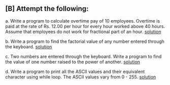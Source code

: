 ## [B] Attempt the following:

a. Write a program to calculate overtime pay of 10 employees. Overtime is paid at the rate of Rs. 12.00 per hour for every hour worked above 40 hours. Assume that employees do not work for fractional part of an hour. [solution](./a.c)

b. Write a program to find the factorial value of any number entered through the keyboard. [solution](./b.c)

c. Two numbers are entered through the keyboard. Write a program to find the value of one number raised to the power of another. [solution](./c.c)

d. Write a program to print all the ASCII values and their equivalent character using while loop. The ASCII values vary from 0 - 255. [solution](./d.c)
